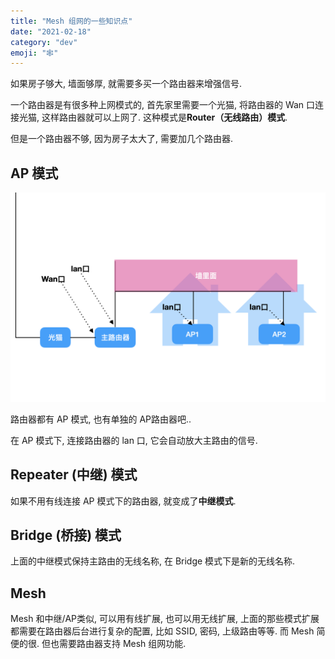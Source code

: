 ```yaml
---
title: "Mesh 组网的一些知识点"
date: "2021-02-18"
category: "dev"
emoji: "🕸"
---
```


如果房子够大, 墙面够厚, 就需要多买一个路由器来增强信号.

一个路由器是有很多种上网模式的, 首先家里需要一个光猫, 将路由器的 Wan 口连接光猫,
这样路由器就可以上网了. 这种模式是**Router（无线路由）模式**.

但是一个路由器不够, 因为房子太大了, 需要加几个路由器.

## AP 模式

![AP](AP.png)

路由器都有 AP 模式, 也有单独的 AP路由器吧..

在 AP 模式下, 连接路由器的 lan 口, 它会自动放大主路由的信号.

## Repeater (中继) 模式

如果不用有线连接 AP 模式下的路由器, 就变成了**中继模式**.

## Bridge (桥接) 模式

上面的中继模式保持主路由的无线名称, 在 Bridge 模式下是新的无线名称.

## Mesh

Mesh 和中继/AP类似, 可以用有线扩展, 也可以用无线扩展,
上面的那些模式扩展都需要在路由器后台进行复杂的配置, 比如 SSID, 密码,
上级路由等等. 而 Mesh 简便的很. 但也需要路由器支持 Mesh 组网功能.

